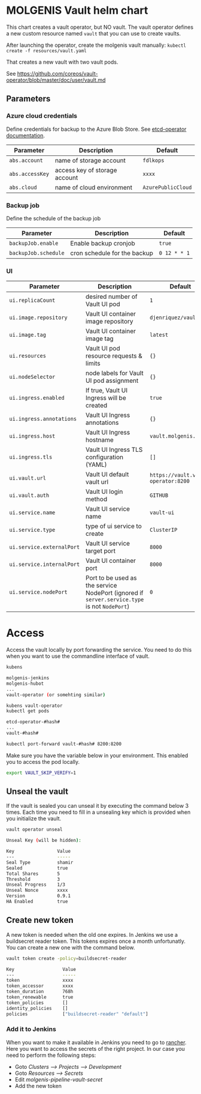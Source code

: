 # MOLGENIS Vault helm chart

This chart creates a vault operator, but NO vault.
The vault operator defines a new custom resource named `vault` that you can use to create vaults.

After launching the operator, create the molgenis vault manually:
`kubectl create -f resources/vault.yaml`

That creates a new vault with two vault pods.

See https://github.com/coreos/vault-operator/blob/master/doc/user/vault.md

## Parameters

### Azure cloud credentials
Define credentials for backup to the Azure Blob Store.
See [etcd-operator documentation](https://github.com/coreos/etcd-operator/blob/master/doc/user/abs_backup.md).

| Parameter       | Description                   | Default            |
| --------------- | ----------------------------- | ------------------ |
| `abs.account`   | name of storage account       | `fdlkops`          |
| `abs.accessKey` | access key of storage account | `xxxx`             |
| `abs.cloud`     | name of cloud environment     | `AzurePublicCloud` |

### Backup job
Define the schedule of the backup job

| Parameter            | Description                  | Default       |
| -------------------- | ---------------------------- | ------------- |
| `backupJob.enable`   | Enable backup cronjob        | `true`        |
| `backupJob.schedule` | cron schedule for the backup | `0 12 * * 1`  |

### UI

Parameter | Description | Default
--------- | ----------- | ------- 
`ui.replicaCount` | desired number of Vault UI pod | `1`
`ui.image.repository` | Vault UI container image repository | `djenriquez/vault-ui`
`ui.image.tag` | Vault UI container image tag | `latest`
`ui.resources` | Vault UI pod resource requests & limits | `{}`
`ui.nodeSelector` | node labels for Vault UI pod assignment | `{}`
`ui.ingress.enabled` | If true, Vault UI Ingress will be created | `true`
`ui.ingress.annotations` | Vault UI Ingress annotations | `{}`
`ui.ingress.host` | Vault UI Ingress hostname | `vault.molgenis.org`
`ui.ingress.tls` | Vault UI Ingress TLS configuration (YAML) | `[]`
`ui.vault.url` | Vault UI default vault url | `https://vault.vault-operator:8200`
`ui.vault.auth` | Vault UI login method | `GITHUB`
`ui.service.name` | Vault UI service name | `vault-ui`
`ui.service.type` | type of ui service to create | `ClusterIP`
`ui.service.externalPort` | Vault UI service target port | `8000`
`ui.service.internalPort` | Vault UI container port | `8000`
`ui.service.nodePort` | Port to be used as the service NodePort (ignored if `server.service.type` is not `NodePort`) | `0`

# Access
Access the vault locally by port forwarding the service. You need to do this when you want to use the commandline interface of vault.

```bash
kubens

molgenis-jenkins
molgenis-hubot
...
vault-operator (or somehting similar)

kubens vault-operator
kubectl get pods

etcd-operator-#hash#
...
vault-#hash#

kubectl port-forward vault-#hash# 8200:8200
```

Make sure you have the variable below in your environment. This enabled you to access the pod locally.

```bash
export VAULT_SKIP_VERIFY=1
```


## Unseal the vault
If the vault is sealed you can unseal it by executing the command below 3 times. Each time you need to fill in a unsealing key which is provided when you initialize the vault.

```bash
vault operator unseal

Unseal Key (will be hidden): 

Key                Value
---                -----
Seal Type          shamir
Sealed             true
Total Shares       5
Threshold          3
Unseal Progress    1/3
Unseal Nonce       xxxx
Version            0.9.1
HA Enabled         true
```

## Create new token
A new token is needed when the old one expires. In Jenkins we use a buildsecret reader token. This tokens expires once a month unfortunatly. You can create a new one with the command below.

```bash
vault token create -policy=buildsecret-reader

Key                  Value
---                  -----
token                xxxx
token_accessor       xxxx
token_duration       768h
token_renewable      true
token_policies       []
identity_policies    []
policies             ["buildsecret-reader" "default"]
```

### Add it to Jenkins
When you want to make it available in Jenkins you need to go to [rancher](https://rancher.molgenis.org:7777). 
Here you want to access the secrets of the right project. In our case you need to perform the following steps:
- Goto *Clusters --> Projects --> Development*
- Goto *Resources --> Secrets*
- Edit *molgenis-pipeline-vault-secret*
- Add the new token